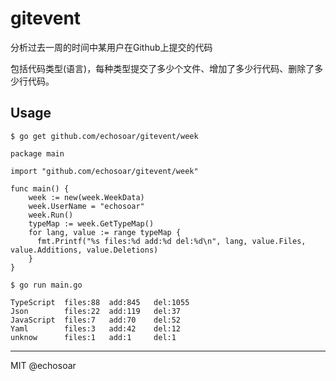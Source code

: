 # gitevent

分析过去一周的时间中某用户在Github上提交的代码

包括代码类型(语言)，每种类型提交了多少个文件、增加了多少行代码、删除了多少行代码。

## Usage

```shell
$ go get github.com/echosoar/gitevent/week
```

```golang
package main

import "github.com/echosoar/gitevent/week"

func main() {
    week := new(week.WeekData)
    week.UserName = "echosoar"
    week.Run()
    typeMap := week.GetTypeMap()
    for lang, value := range typeMap {
      fmt.Printf("%s files:%d add:%d del:%d\n", lang, value.Files, value.Additions, value.Deletions)
    }
}
```

```shell
$ go run main.go

TypeScript  files:88  add:845   del:1055
Json        files:22  add:119   del:37
JavaScript  files:7   add:70    del:52
Yaml        files:3   add:42    del:12
unknow      files:1   add:1     del:1
```
---
MIT @echosoar